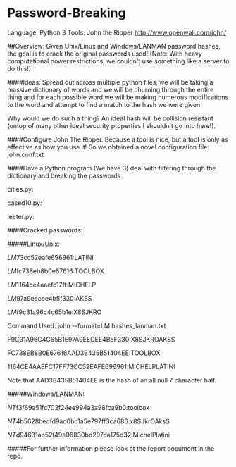 # Password-Breaking

Language: Python 3
Tools: John the Ripper http://www.openwall.com/john/

##Overview:
Given Unix/Linux and Windows/LANMAN password hashes, the goal is to crack the original passwords used!
(Note: With heavy computational power restrictions, we couldn't use something like a server to do this!)
 

####Ideas:
Spread out across multiple python files, we will be taking a massive dictionary of words and we will be churning through the entire thing and for each possible word we will be making numerous modifications to the word and attempt to find a match to the hash we were given.

Why would we do such a thing? An ideal hash will be collision resistant (ontop of many other ideal security properties I shouldn't go into here!).

####Configure John The Ripper.
Because a tool is nice, but a tool is only as effective as how you use it!
So we obtained a novel configuration file: john.conf.txt

####Have a Python program (We have 3) deal with filtering through the dictionary and breaking the passwords.

cities.py:

cased10.py:

leeter.py:

####Cracked passwords:

#####Linux/Unix:

$LM$73cc52eafe696961:LATINI

$LM$fc738eb8b0e67616:TOOLBOX

$LM$1164ce4aaefc17ff:MICHELP

$LM$97a9eecee4b5f330:AKSS

$LM$f9c31a96c4c65b1e:X8SJKRO

Command Used: john --format=LM hashes_lanman.txt

F9C31A96C4C65B1E97A9EECEE4B5F330:X8SJKROAKSS

FC738EB8B0E67616AAD3B435B51404EE:TOOLBOX

1164CE4AAEFC17FF73CC52EAFE696961:MICHELPLATINI

Note that AAD3B435B51404EE is the hash of an all null 7 character half.

#####Windows/LANMAN:

$NT$f3f69a51fc702f24ee994a3a98fca9b0:toolbox

$NT$4b5628becfd9ad0bc1a5e797ff3ca686:x8SJkrOAksS

$NT$d94631ab52f49e06830bd207da175d32:MichelPlatini




#####For further information please look at the report document in the repo.
